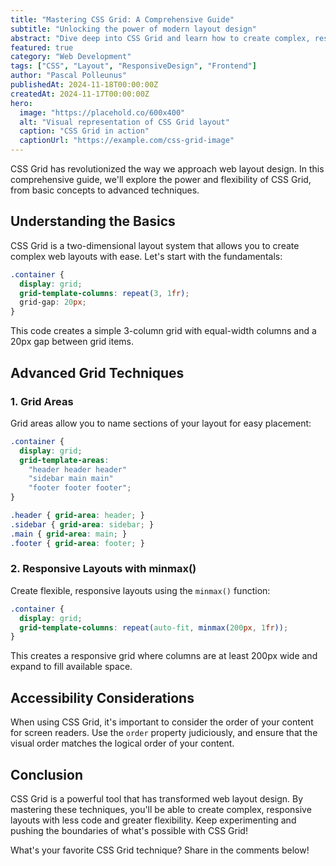 ```yaml
---
title: "Mastering CSS Grid: A Comprehensive Guide"
subtitle: "Unlocking the power of modern layout design"
abstract: "Dive deep into CSS Grid and learn how to create complex, responsive layouts with ease. This guide covers everything from basic concepts to advanced techniques."
featured: true
category: "Web Development"
tags: ["CSS", "Layout", "ResponsiveDesign", "Frontend"]
author: "Pascal Polleunus"
publishedAt: 2024-11-18T00:00:00Z
createdAt: 2024-11-17T00:00:00Z
hero:
  image: "https://placehold.co/600x400"
  alt: "Visual representation of CSS Grid layout"
  caption: "CSS Grid in action"
  captionUrl: "https://example.com/css-grid-image"
---
```



CSS Grid has revolutionized the way we approach web layout design. In this comprehensive guide, we'll explore the power and flexibility of CSS Grid, from basic concepts to advanced techniques.

## Understanding the Basics

CSS Grid is a two-dimensional layout system that allows you to create complex web layouts with ease. Let's start with the fundamentals:

```css
.container {
  display: grid;
  grid-template-columns: repeat(3, 1fr);
  grid-gap: 20px;
}
```

This code creates a simple 3-column grid with equal-width columns and a 20px gap between grid items.

## Advanced Grid Techniques

### 1. Grid Areas

Grid areas allow you to name sections of your layout for easy placement:

```css
.container {
  display: grid;
  grid-template-areas:
    "header header header"
    "sidebar main main"
    "footer footer footer";
}

.header { grid-area: header; }
.sidebar { grid-area: sidebar; }
.main { grid-area: main; }
.footer { grid-area: footer; }
```

### 2. Responsive Layouts with minmax()

Create flexible, responsive layouts using the `minmax()` function:

```css
.container {
  display: grid;
  grid-template-columns: repeat(auto-fit, minmax(200px, 1fr));
}
```

This creates a responsive grid where columns are at least 200px wide and expand to fill available space.

## Accessibility Considerations

When using CSS Grid, it's important to consider the order of your content for screen readers. Use the `order` property judiciously, and ensure that the visual order matches the logical order of your content.

## Conclusion

CSS Grid is a powerful tool that has transformed web layout design. By mastering these techniques, you'll be able to create complex, responsive layouts with less code and greater flexibility. Keep experimenting and pushing the boundaries of what's possible with CSS Grid!

What's your favorite CSS Grid technique? Share in the comments below!
